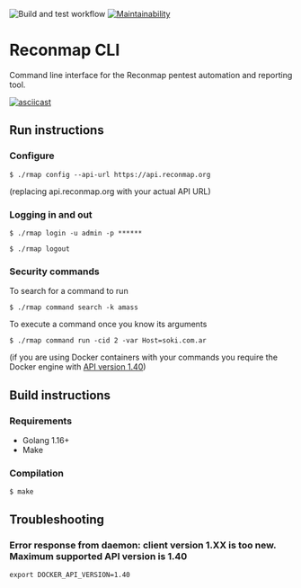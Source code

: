![Build and test workflow](https://github.com/Reconmap/cli/workflows/Build%20and%20test%20workflow/badge.svg)
[![Maintainability](https://api.codeclimate.com/v1/badges/8a2a847901e80305051b/maintainability)](https://codeclimate.com/github/reconmap/cli/maintainability)

# Reconmap CLI

Command line interface for the Reconmap pentest automation and reporting tool.

[![asciicast](https://asciinema.org/a/402505.svg)](https://asciinema.org/a/402505)

## Run instructions

### Configure

```shell
$ ./rmap config --api-url https://api.reconmap.org
```

(replacing api.reconmap.org with your actual API URL)

### Logging in and out

```shell
$ ./rmap login -u admin -p ******

$ ./rmap logout
```

### Security commands

To search for a command to run

```shell
$ ./rmap command search -k amass
```

To execute a command once you know its arguments

```shell
$ ./rmap command run -cid 2 -var Host=soki.com.ar
```

(if you are using Docker containers with your commands you require the Docker engine with [API version 1.40](https://docs.docker.com/engine/api/v1.40/))

## Build instructions

### Requirements

- Golang 1.16+
- Make

### Compilation

```shell
$ make
```

## Troubleshooting

### Error response from daemon: client version 1.XX is too new. Maximum supported API version is 1.40

```shell
export DOCKER_API_VERSION=1.40
```
